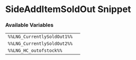 # SideAddItemSoldOut Snippet

### Available Variables
|||
|---|---|
| `%%LNG_CurrentlySoldOut1%%` |
| `%%LNG_CurrentlySoldOut2%%` |
| `%%LNG_HC_outofstock%%` |
